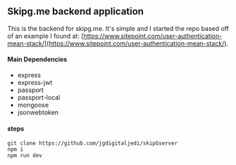 ## Skipg.me backend application ##

This is the backend for skipg.me. It's simple and I started the repo based off of an example I found at: [https://www.sitepoint.com/user-authentication-mean-stack/](https://www.sitepoint.com/user-authentication-mean-stack/).

#### Main Dependencies ####
- express
- express-jwt
- passport
- passport-local
- mongoose
- jsonwebtoken

#### steps ####
```
git clone https://github.com/jgdigitaljedi/skipGserver
npm i
npm run dev
```